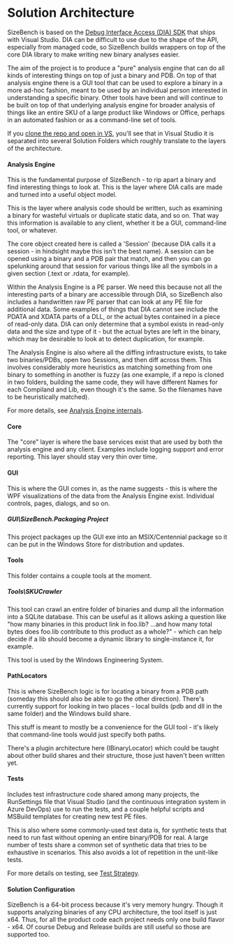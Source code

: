 # Solution Architecture
SizeBench is based on the [Debug Interface Access (DIA) SDK](https://msdn.microsoft.com/en-us/library/x93ctkx8.aspx)
that ships with Visual Studio. DIA can be difficult to use due to the shape of 
the API, especially from managed code, so SizeBench builds wrappers on top of 
the core DIA library to make writing new binary analyses easier. 

The aim of the project is to produce a "pure" analysis engine that can do all 
kinds of interesting things on top of just a binary and PDB.  On top of that
analysis engine there is a GUI tool that can be used to explore a binary in a more
ad-hoc fashion, meant to be used by an individual person interested in
understanding a specific binary.  Other tools have been and will continue to be
built on top of that underlying analysis engine for broader analysis of things like
an entire SKU of a large product like Windows or Office, perhaps in an automated
fashion or as a command-line set of tools.

If you [clone the repo and open in VS](/Contributing.md), you'll see that in Visual
Studio it is separated into several Solution Folders which roughly translate to the layers
of the architecture.

#### Analysis Engine
This is the fundamental purpose of SizeBench - to rip apart a binary and find
interesting things to look at.  This is the layer where DIA calls are made and
turned into a useful object model.

This is the layer where analysis code should be written, such as examining a 
binary for wasteful virtuals or duplicate static data, and so on.  That way this
information is available to any client, whether it be a GUI, command-line tool,
or whatever.

The core object created here is called a 'Session' (because DIA calls it a
session - in hindsight maybe this isn't the best name).  A session can be opened
using a binary and a PDB pair that match, and then you can go spelunking around
that session for various things like all the symbols in a given section (.text or
.rdata, for example).

Within the Analysis Engine is a PE parser.  We need this because not all the
interesting parts of a binary are accessible through DIA, so SizeBench also
includes a handwritten raw PE parser that can look at any PE file for additional
data.  Some examples of things that DIA cannot see include the PDATA and XDATA
parts of a DLL, or the actual bytes contained in a piece of read-only data.  DIA
can only determine that a symbol exists in read-only data and the size and type
of it - but the actual bytes are left in the binary, which may be desirable to
look at to detect duplication, for example.

The Analysis Engine is also where all the diffing infrastructure exists, to take
two binaries/PDBs, open two Sessions, and then diff across them.  This involves
considerably more heuristics as matching something from one binary to something
in another is fuzzy (as one example, if a repo is cloned in two folders, building
the same code, they will have different Names for each Compiland and Lib, even
though it's the same.  So the filenames have to be heuristically matched).

For more details, see [Analysis Engine internals](Analysis%20Engine%20Internals.md).

#### Core
The "core" layer is where the base services exist that are used by both the
analysis engine and any client.  Examples include logging support and error reporting.
This layer should stay very thin over time.

#### GUI
This is where the GUI comes in, as the name suggests - this is where the WPF visualizations of the
data from the Analysis Engine exist.  Individual controls, pages, dialogs, and
so on.

##### GUI\SizeBench.Packaging Project
This project packages up the GUI exe into an MSIX/Centennial package so it
can be put in the Windows Store for distribution and updates.

#### Tools
This folder contains a couple tools at the moment.

##### Tools\SKUCrawler
This tool can crawl an entire folder of binaries and dump all the information
into a SQLite database.  This can be useful as it allows asking a question 
like "how many binaries in this product link in foo.lib? ...and how many total
bytes does foo.lib contribute to this product as a whole?" - which can help
decide if a lib should become a dynamic library to single-instance it, for
example.

This tool is used by the Windows Engineering System.


#### PathLocators
This is where SizeBench logic is for locating a binary from a PDB path (someday
this should also be able to go the other direction).  There's currently support
for looking in two places - local builds (pdb and dll in the same folder) and
the Windows build share.

This stuff is meant to mostly be a convenience for the GUI tool - it's likely that
command-line tools would just specify both paths.

There's a plugin architecture here (IBinaryLocator) which could be taught about
other build shares and their structure, those just haven't been written yet.


#### Tests
Includes test infrastructure code shared among many projects, the RunSettings
file that Visual Studio  (and the continuous integration system in Azure DevOps) use to
run the tests, and a couple helpful scripts and MSBuild templates for creating
new test PE files.

This is also where some commonly-used test data is, for synthetic tests that
need to run fast without opening an entire binary/PDB for real.  A large number
of tests share a common set of synthetic data that tries to be exhaustive in
scenarios.  This also avoids a lot of repetition in the unit-like tests.

For more details on testing, see [Test Strategy](Test%20Strategy.md).

#### Solution Configuration
SizeBench is a 64-bit process because it's very memory hungry.  Though it
supports analyzing binaries of any CPU architecture, the tool itself is just x64.
Thus, for all the product code each project needs only one build flavor - x64.
Of course Debug and Release builds are still useful so those are supported too.
